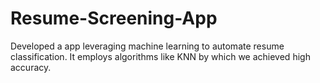 # Resume-Screening-App
Developed a app leveraging machine learning to automate resume classification. It employs algorithms like KNN by which we achieved high accuracy.   
